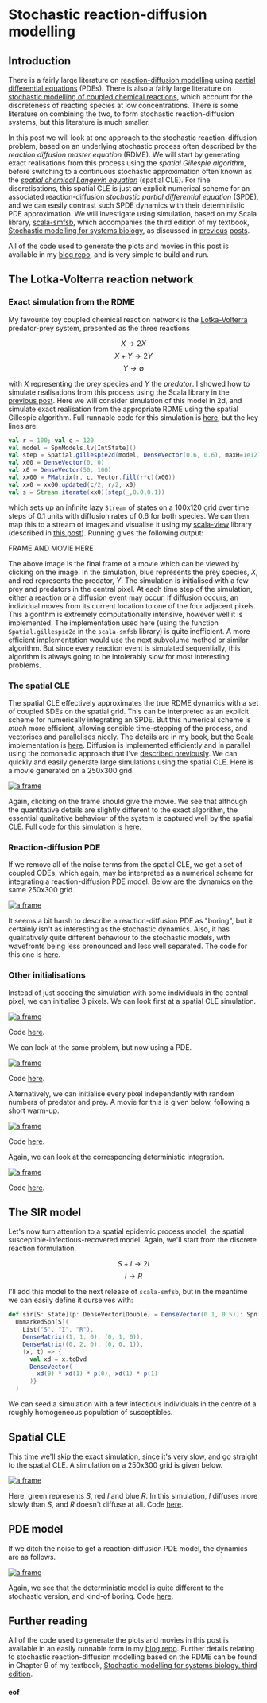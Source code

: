 # Stochastic reaction-diffusion modelling

## Introduction

There is a fairly large literature on [reaction-diffusion modelling](https://en.wikipedia.org/wiki/Reaction%E2%80%93diffusion_system) using [partial differential equations](https://en.wikipedia.org/wiki/Partial_differential_equation) (PDEs). There is also a fairly large literature on [stochastic modelling of coupled chemical reactions](https://en.wikipedia.org/wiki/Gillespie_algorithm), which account for the discreteness of reacting species at low concentrations. There is some literature on combining the two, to form stochastic reaction-diffusion systems, but this literature is much smaller.

In this post we will look at one approach to the stochastic reaction-diffusion problem, based on an underlying stochastic process often described by the *reaction diffusion master equation* (RDME). We will start by generating exact realisations from this process using the *spatial Gillespie algorithm*, before switching to a continuous stochastic approximation often known as the [*spatial chemical Langevin equation*](https://dx.doi.org/10.1186%2Fs12976-015-0001-6) (spatial CLE). For fine discretisations, this spatial CLE is just an explicit numerical scheme for an associated reaction-diffusion *stochastic partial differential equation* (SPDE), and we can easily contrast such SPDE dynamics with their deterministic PDE approximation. We will investigate using simulation, based on my Scala library, [scala-smfsb](https://github.com/darrenjw/scala-smfsb), which accompanies the third edition of my textbook, [Stochastic modelling for systems biology](https://github.com/darrenjw/smfsb), as discussed in [previous](https://darrenjw.wordpress.com/2018/12/19/stochastic-modelling-for-systems-biology-third-edition/) [posts](https://darrenjw.wordpress.com/2019/01/04/the-scala-smfsb-library/).

All of the code used to generate the plots and movies in this post is available in my [blog repo](https://github.com/darrenjw/blog/tree/master/reaction-diffusion), and is very simple to build and run.

## The Lotka-Volterra reaction network

### Exact simulation from the RDME

My favourite toy coupled chemical reaction network is the [Lotka-Volterra](https://en.wikipedia.org/wiki/Lotka%E2%80%93Volterra_equations) predator-prey system, presented as the three reactions

$$X \longrightarrow 2X$$
$$X + Y \longrightarrow 2Y$$
$$Y \longrightarrow \emptyset$$

with $X$ representing the *prey* species and $Y$ the *predator*. I showed how to simulate realisations from this process using the Scala library in the [previous post](https://darrenjw.wordpress.com/2019/01/04/the-scala-smfsb-library/). Here we will consider simulation of this model in 2d, and simulate exact realisation from the appropriate RDME using the spatial Gillespie algorithm. Full runnable code for this simulation is [here](https://github.com/darrenjw/blog/blob/master/reaction-diffusion/src/main/scala/rd/LvExact.scala), but the key lines are:
```scala
val r = 100; val c = 120
val model = SpnModels.lv[IntState]()
val step = Spatial.gillespie2d(model, DenseVector(0.6, 0.6), maxH=1e12)
val x00 = DenseVector(0, 0)
val x0 = DenseVector(50, 100)
val xx00 = PMatrix(r, c, Vector.fill(r*c)(x00))
val xx0 = xx00.updated(c/2, r/2, x0)
val s = Stream.iterate(xx0)(step(_,0.0,0.1))
```
which sets up an infinite lazy `Stream` of states on a 100x120 grid over time steps of 0.1 units with diffusion rates of 0.6 for both species. We can then map this to a stream of images and visualise it using my [scala-view](https://github.com/darrenjw/scala-view) library (described in [this post](https://darrenjw.wordpress.com/2018/03/01/scala-view-animate-streams-of-images/)). Running gives the following output:

FRAME AND MOVIE HERE

The above image is the final frame of a movie which can be viewed by clicking on the image. In the simulation, blue represents the prey species, $X$, and red represents the predator, $Y$. The simulation is initialised with a few prey and predators in the central pixel. At each time step of the simulation, either a reaction or a diffusion event may occur. If diffusion occurs, an individual moves from its current location to one of the four adjacent pixels. This algorithm is extremely computationally intensive, however well it is implemented. The implementation used here (using the function `Spatial.gillespie2d` in the `scala-smfsb` library) is quite inefficient. A more efficient implementation would use the [next subvolume method](https://ieeexplore.ieee.org/abstract/document/1389215) or similar algorithm. But since every reaction event is simulated sequentially, this algorithm is always going to be intolerably slow for most interesting problems.

### The spatial CLE

The spatial CLE effectively approximates the true RDME dynamics with a set of coupled SDEs on the spatial grid. This can be interpreted as an explicit scheme for numerically integrating an SPDE. But this numerical scheme is *much* more efficient, allowing sensible time-stepping of the process, and vectorises and parallelises nicely. The details are in my book, but the Scala implementation is [here](https://github.com/darrenjw/scala-smfsb/blob/3251b804d447df35a38076a03dfb679e6e09af55/src/main/scala/smfsb/Spatial.scala#L285). Diffusion is implemented efficiently and in parallel using the comonadic approach that I've [described previously](https://darrenjw.wordpress.com/2018/01/22/comonads-for-scientific-and-statistical-computing-in-scala/). We can quickly and easily generate large simulations using the spatial CLE. Here is a movie generated on a 250x300 grid.

[![a frame](lv-cle.png)](lv-cle.mp4)

Again, clicking on the frame should give the movie. We see that although the quantitative details are slightly different to the exact algorithm, the essential qualitative behaviour of the system is captured well by the spatial CLE. Full code for this simulation is [here](https://github.com/darrenjw/blog/blob/master/reaction-diffusion/src/main/scala/rd/LvCle.scala).

### Reaction-diffusion PDE

If we remove all of the noise terms from the spatial CLE, we get a set of coupled ODEs, which again, may be interpreted as a numerical scheme for integrating a reaction-diffusion PDE model. Below are the dynamics on the same 250x300 grid.

[![a frame](lv-rre.png)](lv-rre.mp4)

It seems a bit harsh to describe a reaction-diffusion PDE as "boring", but it certainly isn't as interesting as the stochastic dynamics. Also, it has qualitatively quite different behaviour to the stochastic models, with wavefronts being less pronounced and less well separated. The code for this one is [here](https://github.com/darrenjw/blog/blob/master/reaction-diffusion/src/main/scala/rd/LvRre.scala).

### Other initialisations

Instead of just seeding the simulation with some individuals in the central pixel, we can initialise 3 pixels. We can look first at a spatial CLE simulation.

[![a frame](lv-cle2.png)](lv-cle2.mp4)

Code [here](https://github.com/darrenjw/blog/blob/master/reaction-diffusion/src/main/scala/rd/LvCle2.scala).

We can look at the same problem, but now using a PDE.

[![a frame](lv-rre2.png)](lv-rre2.mp4)

Code [here](https://github.com/darrenjw/blog/blob/master/reaction-diffusion/src/main/scala/rd/LvRre2.scala).

Alternatively, we can initialise every pixel independently with random numbers of predator and prey. A movie for this is given below, following a short warm-up.

[![a frame](lv-cle3.png)](lv-cle3.mp4)

Code [here](https://github.com/darrenjw/blog/blob/master/reaction-diffusion/src/main/scala/rd/LvCle3.scala).

Again, we can look at the corresponding deterministic integration.

[![a frame](lv-rre3.png)](lv-rre3.mp4)

Code [here](https://github.com/darrenjw/blog/blob/master/reaction-diffusion/src/main/scala/rd/LvRre3.scala).



## The SIR model

Let's now turn attention to a spatial epidemic process model, the spatial susceptible-infectious-recovered model. Again, we'll start from the discrete reaction formulation.

$$S + I \longrightarrow 2I$$
$$I \longrightarrow R$$

I'll add this model to the next release of `scala-smfsb`, but in the meantime we can easily define it ourselves with:
```scala
def sir[S: State](p: DenseVector[Double] = DenseVector(0.1, 0.5)): Spn[S] =
  UnmarkedSpn[S](
    List("S", "I", "R"),
    DenseMatrix((1, 1, 0), (0, 1, 0)),
    DenseMatrix((0, 2, 0), (0, 0, 1)),
    (x, t) => {
      val xd = x.toDvd
      DenseVector(
        xd(0) * xd(1) * p(0), xd(1) * p(1)
      )}
  )
```
We can seed a simulation with a few infectious individuals in the centre of a roughly homogeneous population of susceptibles.

## Spatial CLE

This time we'll skip the exact simulation, since it's very slow, and go straight to the spatial CLE. A simulation on a 250x300 grid is given below.

[![a frame](sir-cle.png)](sir-cle.mp4)

Here, green represents $S$, red $I$ and blue $R$. In this simulation, $I$ diffuses more slowly than $S$, and $R$ doesn't diffuse at all.
Code [here](https://github.com/darrenjw/blog/blob/master/reaction-diffusion/src/main/scala/rd/SirCle.scala).

## PDE model

If we ditch the noise to get a reaction-diffusion PDE model, the dynamics are as follows.

[![a frame](sir-rre.png)](sir-rre.mp4)

Again, we see that the deterministic model is quite different to the stochastic version, and kind-of boring. Code [here](https://github.com/darrenjw/blog/blob/master/reaction-diffusion/src/main/scala/rd/SirRre.scala).


## Further reading

All of the code used to generate the plots and movies in this post is available in an easily runnable form in my [blog repo](https://github.com/darrenjw/blog/tree/master/reaction-diffusion). Further details relating to stochastic reaction-diffusion modelling based on the RDME can be found in Chapter 9 of my textbook, [Stochastic modelling for systems biology, third edition](https://github.com/darrenjw/smfsb).


#### eof

